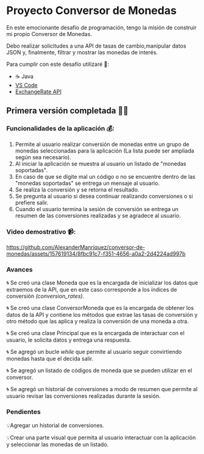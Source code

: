 # Proyecto Conversor de Monedas

En este emocionante desafío de programación, tengo la misión de construir mi propio Conversor de Monedas. 

Debo realizar solicitudes a una API de tasas de cambio,manipular datos JSON y, finalmente, filtrar y mostrar las monedas de interés. 

Para cumplir con este desafío utilizaré 🧰:

- ☕ Java
- <a href="https://code.visualstudio.com/">VS Code</a>
- <a href="https://www.exchangerate-api.com/">ExchangeRate API</a>


## Primera versión completada 🏴‍☠️

### Funcionalidades de la aplicación 💰:

  1. Permite al usuario realizar conversión de monedas entre un grupo de monedas seleccionadas para la aplicación (La lista puede ser ampliada según sea necesario).
  2. Al iniciar la aplicación se muestra al usuario un listado de "monedas soportadas".
  3. En caso de que se dígite mal un código o no se encuentre dentro de las "monedas soportadas" se entrega un mensaje al usuario.
  4. Se realiza la conversión y se retorna el resultado.
  5. Se pregunta al usuario si desea continuar realizando conversiones o si prefiere salir.
  6. Cuando el usuario termina la sesión de conversión se entrega un resumen de las conversiones realizadas y se agradece al usuario.

### Video demostrativo 📹:

https://github.com/AlexanderManriquez/conversor-de-monedas/assets/157619134/8fbc91c7-f351-4656-a0a2-2d4224ad997b

### Avances

🌀 Se creó una clase Moneda que es la encargada de inicializar los datos que extraemos de la API, que en este caso corresponde a los índices de conversión *(conversion_rates)*.

🌀 Se creó una clase ConversorMoneda que es la encargada de obtener los datos de la API y contiene los métodos que extrae las tasas de conversión y otro método que las aplica y realiza la conversión de una moneda a otra.

🌀 Se creó una clase Principal que es la encargada de interactuar con el usuario, le solicita datos y entrega una respuesta.

🌀 Se agregó un bucle *while* que permite al usuario seguir convirtiendo monedas hasta que el decida salir.

🌀 Se agregó un listado de códigos de moneda que se pueden utilizar en el conversor.

🌀 Se agregó un historial de conversiones a modo de resumen que permite al usuario revisar las conversiones realizadas durante la sesión.

### Pendientes

💡Agregar un historial de conversiones.

💡Crear una parte visual que permita al usuario interactuar con la aplicación y seleccionar las monedas de un listado.

